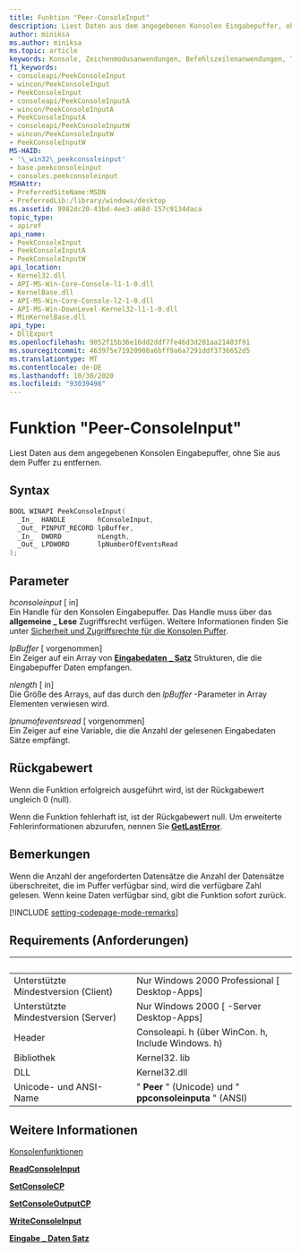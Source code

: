 ```yaml
---
title: Funktion "Peer-ConsoleInput"
description: Liest Daten aus dem angegebenen Konsolen Eingabepuffer, ohne Sie aus dem Puffer zu entfernen.
author: miniksa
ms.author: miniksa
ms.topic: article
keywords: Konsole, Zeichenmodusanwendungen, Befehlszeilenanwendungen, Terminalanwendungen, Konsolen-API
f1_keywords:
- consoleapi/PeekConsoleInput
- wincon/PeekConsoleInput
- PeekConsoleInput
- consoleapi/PeekConsoleInputA
- wincon/PeekConsoleInputA
- PeekConsoleInputA
- consoleapi/PeekConsoleInputW
- wincon/PeekConsoleInputW
- PeekConsoleInputW
MS-HAID:
- '\_win32\_peekconsoleinput'
- base.peekconsoleinput
- consoles.peekconsoleinput
MSHAttr:
- PreferredSiteName:MSDN
- PreferredLib:/library/windows/desktop
ms.assetid: 9982dc20-43bd-4ee3-a68d-157c9134daca
topic_type:
- apiref
api_name:
- PeekConsoleInput
- PeekConsoleInputA
- PeekConsoleInputW
api_location:
- Kernel32.dll
- API-MS-Win-Core-Console-l1-1-0.dll
- KernelBase.dll
- API-MS-Win-Core-Console-l2-1-0.dll
- API-MS-Win-DownLevel-Kernel32-l1-1-0.dll
- MinKernelBase.dll
api_type:
- DllExport
ms.openlocfilehash: 9052f15b36e16dd2ddf7fe46d3d201aa21403f91
ms.sourcegitcommit: 463975e71920908a6bff9a6a7291ddf3736652d5
ms.translationtype: MT
ms.contentlocale: de-DE
ms.lasthandoff: 10/30/2020
ms.locfileid: "93039498"
---
```

# <a name="peekconsoleinput-function"></a>Funktion "Peer-ConsoleInput"

Liest Daten aus dem angegebenen Konsolen Eingabepuffer, ohne Sie aus dem Puffer zu entfernen.

## <a name="syntax"></a>Syntax

```C
BOOL WINAPI PeekConsoleInput(
  _In_  HANDLE        hConsoleInput,
  _Out_ PINPUT_RECORD lpBuffer,
  _In_  DWORD         nLength,
  _Out_ LPDWORD       lpNumberOfEventsRead
);
```

## <a name="parameters"></a>Parameter

*hconsoleinput* \[ in\]  
Ein Handle für den Konsolen Eingabepuffer. Das Handle muss über das **allgemeine \_ Lese** Zugriffsrecht verfügen. Weitere Informationen finden Sie unter [Sicherheit und Zugriffsrechte für die Konsolen Puffer](console-buffer-security-and-access-rights.md).

*lpBuffer* \[ vorgenommen\]  
Ein Zeiger auf ein Array von [**Eingabedaten \_ Satz**](input-record-str.md) Strukturen, die die Eingabepuffer Daten empfangen.

*nlength* \[ in\]  
Die Größe des Arrays, auf das durch den *lpBuffer* -Parameter in Array Elementen verwiesen wird.

*lpnumofeventsread* \[ vorgenommen\]  
Ein Zeiger auf eine Variable, die die Anzahl der gelesenen Eingabedaten Sätze empfängt.

## <a name="return-value"></a>Rückgabewert

Wenn die Funktion erfolgreich ausgeführt wird, ist der Rückgabewert ungleich 0 (null).

Wenn die Funktion fehlerhaft ist, ist der Rückgabewert null. Um erweiterte Fehlerinformationen abzurufen, nennen Sie [**GetLastError**](https://msdn.microsoft.com/library/windows/desktop/ms679360).

## <a name="remarks"></a>Bemerkungen

Wenn die Anzahl der angeforderten Datensätze die Anzahl der Datensätze überschreitet, die im Puffer verfügbar sind, wird die verfügbare Zahl gelesen. Wenn keine Daten verfügbar sind, gibt die Funktion sofort zurück.

[!INCLUDE [setting-codepage-mode-remarks](./includes/setting-codepage-mode-remarks.md)]

## <a name="requirements"></a>Requirements (Anforderungen)

| &nbsp; | &nbsp; |
|-|-|
| Unterstützte Mindestversion (Client) | Nur Windows 2000 Professional \[ Desktop-Apps\] |
| Unterstützte Mindestversion (Server) | Nur Windows 2000 \[ -Server Desktop-Apps\] |
| Header | Consoleapi. h (über WinCon. h, Include Windows. h) |
| Bibliothek | Kernel32. lib |
| DLL | Kernel32.dll |
| Unicode- und ANSI-Name | " **Peer** " (Unicode) und " **ppconsoleinputa** " (ANSI) |

## <a name="see-also"></a>Weitere Informationen

[Konsolenfunktionen](console-functions.md)

[**ReadConsoleInput**](readconsoleinput.md)

[**SetConsoleCP**](setconsolecp.md)

[**SetConsoleOutputCP**](setconsoleoutputcp.md)

[**WriteConsoleInput**](writeconsoleinput.md)

[**Eingabe \_ Daten Satz**](input-record-str.md)

